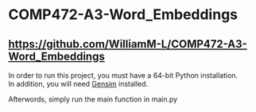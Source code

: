 # COMP472-A3-Word_Embeddings
https://github.com/WilliamM-L/COMP472-A3-Word_Embeddings
---
In order to run this project, you must have a 64-bit Python installation.  
In addition, you will need [Gensim](https://radimrehurek.com/gensim/intro.html) installed.  
  
Afterwords, simply run the main function in main.py  
